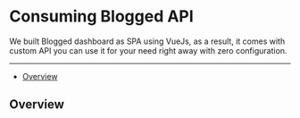 # Consuming Blogged API

We built Blogged dashboard as SPA using VueJs, as a result, it comes with custom API you can use it for your need right away with zero configuration.

---

- [Overview](#overview)

<a name="overview"></a>
## Overview


